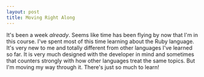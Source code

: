 ```yaml
---
layout: post
title: Moving Right Along
---
```

It's been a week *already*. Seems like time has been flying by now that I'm in this course. I've spent most of this time learning about the Ruby language. It's very new to me and totally different from other languages I've learned so far. It is very much designed with the developer in mind and sometimes that counters strongly with how other languages treat the same topics. But I'm moving my way through it. There's just so much to learn!
